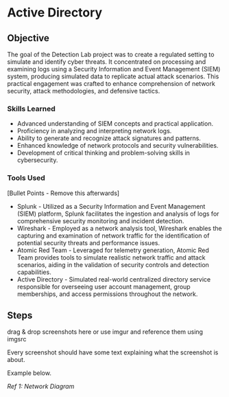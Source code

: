 
# Active Directory 

## Objective

The goal of the Detection Lab project was to create a regulated setting to simulate and identify cyber threats. It concentrated on processing and examining logs using a Security Information and Event Management (SIEM) system, producing simulated data to replicate actual attack scenarios. This practical engagement was crafted to enhance comprehension of network security, attack methodologies, and defensive tactics.

### Skills Learned

- Advanced understanding of SIEM concepts and practical application.
- Proficiency in analyzing and interpreting network logs.
- Ability to generate and recognize attack signatures and patterns.
- Enhanced knowledge of network protocols and security vulnerabilities.
- Development of critical thinking and problem-solving skills in cybersecurity.

### Tools Used
[Bullet Points - Remove this afterwards]

- Splunk - Utilized as a Security Information and Event Management (SIEM) platform, Splunk facilitates the ingestion and analysis of logs for comprehensive security monitoring and incident detection.
- Wireshark - Employed as a network analysis tool, Wireshark enables the capturing and examination of network traffic for the identification of potential security threats and performance issues.
- Atomic Red Team - Leveraged for telemetry generation, Atomic Red Team provides tools to simulate realistic network traffic and attack scenarios, aiding in the validation of security controls and detection capabilities.
- Active Directory - Simulated real-world centralized directory service responsible for overseeing user account management, group memberships, and access permissions throughout the network.

## Steps
drag & drop screenshots here or use imgur and reference them using imgsrc

Every screenshot should have some text explaining what the screenshot is about.

Example below.

*Ref 1: Network Diagram*
